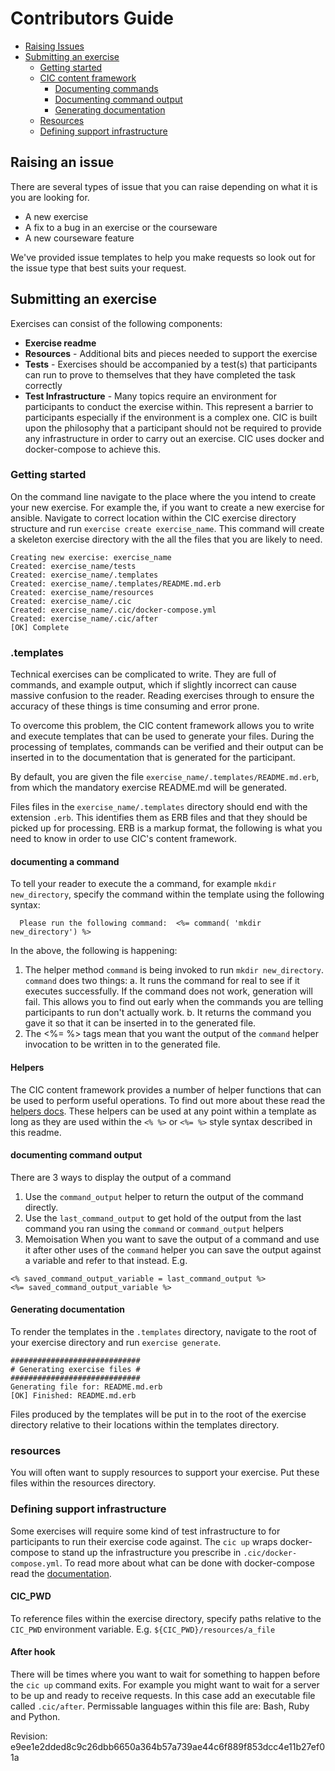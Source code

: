 

# Contributors Guide
- [Raising Issues](#raising-an-issue)
- [Submitting an exercise](#submitting-an-exercise)
  - [Getting started](#getting-started)
  - [CIC content framework](#.templates)
    - [Documenting commands](#documenting-a-command)
    - [Documenting command output](#documenting-command-output)
    - [Generating documentation](#generating-documentation)
  - [Resources](#resources)
  - [Defining support infrastructure](#defining-support-infrastructure)

## Raising an issue
There are several types of issue that you can raise depending on what it is you are looking for.
- A new exercise
- A fix to a bug in an exercise or the courseware
- A new courseware feature

We've provided issue templates to help you make requests so look out for the issue type that best suits your request.

## Submitting an exercise
Exercises can consist of the following components:
- **Exercise readme**
- **Resources** - Additional bits and pieces needed to support the exercise
- **Tests** - Exercises should be accompanied by a test(s) that participants can run to prove to themselves that they have completed the task correctly
- **Test Infrastructure** - Many topics require an environment for participants to conduct the exercise within. This represent a barrier to participants especially if the environment is a complex one. CIC is built upon the philosophy that a participant should not be required to provide any infrastructure in order to carry out an exercise. CIC uses docker and docker-compose to achieve this.




### Getting started
On the command line navigate to the place where the you intend to create your new exercise. For example the, if you want to create a new exercise for ansible. Navigate to correct location within the CIC exercise directory structure and run `exercise create exercise_name`. This command will create a skeleton exercise directory with the all the files that you are likely to need.
```
Creating new exercise: exercise_name
Created: exercise_name/tests
Created: exercise_name/.templates
Created: exercise_name/.templates/README.md.erb
Created: exercise_name/resources
Created: exercise_name/.cic
Created: exercise_name/.cic/docker-compose.yml
Created: exercise_name/.cic/after
[OK] Complete

```


### .templates
Technical exercises can be complicated to write. They are full of commands, and example output, which if slightly incorrect can cause massive confusion to the reader. Reading exercises through to ensure the accuracy of these things is time consuming and error prone.

To overcome this problem, the CIC content framework allows you to write and execute templates that can be used to generate your files. During the processing of templates, commands can be verified and their output can be inserted in to the documentation that is generated for the participant.

By default, you are given the file `exercise_name/.templates/README.md.erb`, from which the mandatory exercise README.md will be generated.

Files files in the `exercise_name/.templates` directory should end with the extension `.erb`. This identifies them as ERB files and that they should be picked up for processing. ERB is a markup format, the following is what you need to know in order to use CIC's content framework.

#### documenting a command

To tell your reader to execute the a command, for example `mkdir new_directory`, specify the command within the template using the following syntax:
```ERB
  Please run the following command:  <%= command( 'mkdir new_directory') %>
```
In the above, the following is happening:
1. The helper method `command` is being invoked to run `mkdir new_directory`. `command` does two things:
  a. It runs the command for real to see if it executes successfully. If the command does not work, generation will fail. This allows you to find out early when the commands you are telling participants to run don't actually work.
  b. It returns the command you gave it so that it can be inserted in to the generated file.
2. The  <%= %> tags mean that you want the output of the `command` helper invocation to be written in to the generated file.

#### Helpers
The CIC content framework provides a number of helper functions that can be used to perform useful operations. To find out more about these read the [helpers docs](). These helpers can be used at any point within a template as long as they are used within the `<% %>` or `<%= %>` style syntax described in this readme.

#### documenting command output
There are 3 ways to display the output of a command
1. Use the `command_output` helper to return the output of the command directly.
2. Use the `last_command_output` to get hold of the output from the last command you ran using the `command` or `command_output` helpers
3. Memoisation
When you want to save the output of a command and use it after other uses of the `command` helper you can save the output against a variable and refer to that instead.
E.g.
```ERB
<% saved_command_output_variable = last_command_output %>
<%= saved_command_output_variable %>

```
#### Generating documentation

To render the templates in the `.templates` directory, navigate to the root of your exercise directory and run `exercise generate`.
```
#############################
# Generating exercise files #
#############################
Generating file for: README.md.erb
[OK] Finished: README.md.erb

```

Files produced by the templates will be put in to the root of the exercise directory relative to their locations within the templates directory.

### resources
You will often want to supply resources to support your exercise. Put these files within the resources directory.

### Defining support infrastructure

Some exercises will require some kind of test infrastructure to for participants to run their exercise code against. The `cic up` wraps docker-compose to stand up the infrastructure you prescribe in `.cic/docker-compose.yml`. To read more about what can be done with docker-compose read the [documentation](https://docs.docker.com/compose/).

#### CIC_PWD
To reference files within the exercise directory, specify paths relative to the `CIC_PWD` environment variable. E.g. `${CIC_PWD}/resources/a_file`

#### After hook

There will be times where you want to wait for something to happen before the `cic up` command exits. For example you might want to wait for a server to be up and ready to receive requests. In this case add an executable file called `.cic/after`. Permissable languages within this file are: Bash, Ruby and Python.





  

Revision: e9ee1e2dded8c9c26dbb6650a364b57a739ae44c6f889f853dcc4e11b27ef01a